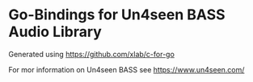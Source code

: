 # Go-Bindings for Un4seen BASS Audio Library

Generated using https://github.com/xlab/c-for-go

For mor information on Un4seen BASS see https://www.un4seen.com/
